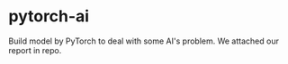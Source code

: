 # pytorch-ai
Build model by PyTorch to deal with some AI's problem. We attached our report in repo. 

